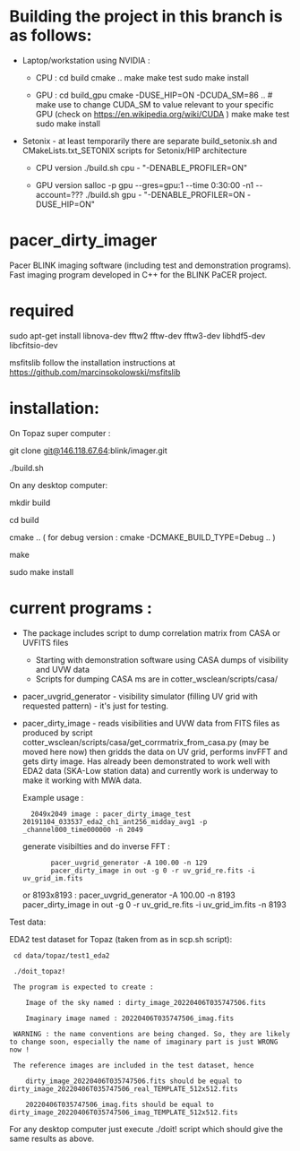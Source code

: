 # Building the project in this branch is as follows:

  - Laptop/workstation using NVIDIA :
    - CPU :
      cd build
      cmake ..
      make 
      make test
      sudo make install

    - GPU :
      cd build_gpu
      cmake -DUSE_HIP=ON -DCUDA_SM=86 .. # make use to change CUDA_SM to value relevant to your specific GPU (check on https://en.wikipedia.org/wiki/CUDA )
      make
      make test
      sudo make install

  - Setonix - at least temporarily there are separate build_setonix.sh and CMakeLists.txt_SETONIX scripts for Setonix/HIP architecture
    - CPU version
      ./build.sh cpu - "-DENABLE_PROFILER=ON"

    - GPU version
      salloc -p gpu --gres=gpu:1 --time 0:30:00 -n1 --account=???
      ./build.sh gpu - "-DENABLE_PROFILER=ON  -DUSE_HIP=ON"


# pacer_dirty_imager

   Pacer BLINK imaging software (including test and demonstration programs). Fast imaging program developed in C++ for the BLINK PaCER project. 

# required 

   sudo apt-get install libnova-dev fftw2 fftw-dev fftw3-dev libhdf5-dev libcfitsio-dev

   msfitslib follow the installation instructions at https://github.com/marcinsokolowski/msfitslib 

# installation:

   On Topaz super computer :

   git clone git@146.118.67.64:blink/imager.git

   ./build.sh

On any desktop computer:

   mkdir build

   cd build  

   cmake ..
   ( for debug version : cmake -DCMAKE_BUILD_TYPE=Debug .. )

   make

   sudo make install

# current programs :

   - The package includes script to dump correlation matrix from CASA or UVFITS files

      - Starting with demonstration software using CASA dumps of visibility and UVW data
      - Scripts for dumping CASA ms are in cotter_wsclean/scripts/casa/


   - pacer_uvgrid_generator - visibility simulator (filling UV grid with requested pattern) - it's just for testing.


   - pacer_dirty_image - reads visibilities and UVW data from FITS files as produced by script cotter_wsclean/scripts/casa/get_corrmatrix_from_casa.py (may be moved here now)
     then gridds the data on UV grid, performs invFFT and gets dirty image. 
     Has already been demonstrated to work well with EDA2 data (SKA-Low station data) and currently work is underway to make it working with MWA data.

     Example usage :

           2049x2049 image : pacer_dirty_image_test 20191104_033537_eda2_ch1_ant256_midday_avg1 -p _channel000_time000000 -n 2049

     generate visibilties and do inverse FFT :

                pacer_uvgrid_generator -A 100.00 -n 129
                pacer_dirty_image in out -g 0 -r uv_grid_re.fits -i uv_grid_im.fits

     or 8193x8193 :
                pacer_uvgrid_generator -A 100.00 -n 8193
                pacer_dirty_image in out -g 0 -r uv_grid_re.fits -i uv_grid_im.fits -n 8193
                          

Test data:

   EDA2 test dataset for Topaz (taken from as in scp.sh script):

     cd data/topaz/test1_eda2

     ./doit_topaz!

     The program is expected to create :

        Image of the sky named : dirty_image_20220406T035747506.fits

        Imaginary image named : 20220406T035747506_imag.fits

     WARNING : the name conventions are being changed. So, they are likely to change soon, especially the name of imaginary part is just WRONG now !

     The reference images are included in the test dataset, hence 

        dirty_image_20220406T035747506.fits should be equal to dirty_image_20220406T035747506_real_TEMPLATE_512x512.fits

        20220406T035747506_imag.fits should be equal to dirty_image_20220406T035747506_imag_TEMPLATE_512x512.fits

   For any desktop computer just execute ./doit! script which should give the same results as above.

       
